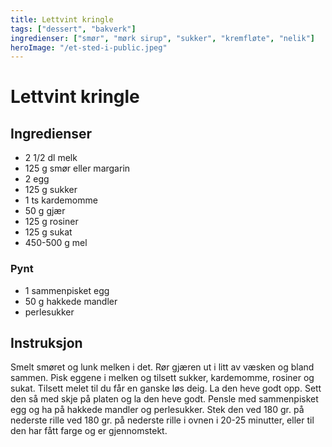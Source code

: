 ```yaml
---
title: Lettvint kringle
tags: ["dessert", "bakverk"]
ingredienser: ["smør", "mørk sirup", "sukker", "kremfløte", "nelik"]
heroImage: "/et-sted-i-public.jpeg"
---
```


# Lettvint kringle

## Ingredienser

- 2 1/2 dl melk
- 125 g smør eller margarin
- 2 egg
- 125 g sukker
- 1 ts kardemomme
- 50 g gjær
- 125 g rosiner
- 125 g sukat
- 450-500 g mel

### Pynt

- 1 sammenpisket egg
- 50 g hakkede mandler
- perlesukker

## Instruksjon

Smelt smøret og lunk melken i det. Rør gjæren ut i litt av væsken og bland sammen. Pisk eggene i melken og tilsett sukker, kardemomme, rosiner og sukat. Tilsett melet til du får en ganske løs deig. La den heve godt opp. Sett den så med skje på platen og la den heve godt. Pensle med sammenpisket egg og ha på hakkede mandler og perlesukker. Stek den ved 180 gr. på nederste rille ved 180 gr. på nederste rille i ovnen i 20-25 minutter, eller til den har fått farge og er gjennomstekt.
